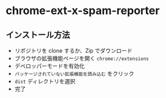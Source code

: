 # chrome-ext-x-spam-reporter

## インストール方法

- リポジトリを clone するか、Zip でダウンロード
- ブラウザの拡張機能ページを開く `chrome://extensions`
- デベロッパーモードを有効化
- `パッケージされていない拡張機能を読み込む` をクリック
- `dist` ディレクトリを選択
- 完了
